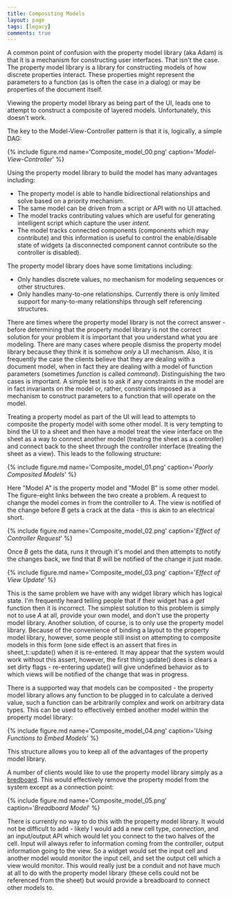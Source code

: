 ```yaml
---
title: Compositing Models
layout: page
tags: [legacy]
comments: true
---
```

A common point of confusion with the property model library (aka Adam) is that it is a mechanism for constructing user interfaces. That isn't the case. The property model library is a library for constructing models of how discrete properties interact. These properties might represent the parameters to a function (as is often the case in a dialog) or may be properties of the document itself.

Viewing the property model library as being part of the UI, leads one to attempt to construct a composite of layered models. Unfortunately, this doesn't work.

The key to the Model-View-Controller pattern is that it is, logically, a simple DAG:

{% include figure.md name='Composite_model_00.png' caption='_Model-View-Controller_' %}

Using the property model library to build the model has many advantages including:

* The property model is able to handle bidirectional relationships and solve based on a priority mechanism.
* The same model can be driven from a script or API with no UI attached.
* The model tracks contributing values which are useful for generating intelligent script which capture the user _intent_.
* The model tracks connected components (components which may contribute) and this information is useful to control the enable/disable state of widgets (a disconnected component cannot contribute so the controller is disabled).

The property model library does have some limitations including:

* Only handles discrete values, no mechanism for modeling sequences or other structures.
* Only handles many-to-one relationships. Currently there is only limited support for many-to-many relationships through self referencing structures.

There are times where the property model library is not the correct answer - before determining that the property model library is not the correct solution for your problem it is important that you understand what you are modeling. There are many cases where people dismiss the property model library because they think it is somehow _only_ a UI mechanism. Also, it is frequently the case the clients believe that they are dealing with a document model, when in fact they are dealing with a model of function parameters (sometimes _function_ is called _command_). Distinguishing the two cases is important. A simple test is to ask if any constraints in the model are in fact invariants on the model or, rather, constraints imposed as a mechanism to construct parameters to a function that will operate on the model.

Treating a property model as part of the UI will lead to attempts to composite the property model with some other model. It is very tempting to bind the UI to a sheet and then have a model treat the view interface on the sheet as a way to connect another model (treating the sheet as a controller) and connect back to the sheet through the controller interface (treating the sheet as a view). This leads to the following structure:

{% include figure.md name='Composite_model_01.png' caption='_Poorly Composited Models_' %}

Here "Model A" is the property model and "Model B" is some other model. The figure-eight links between the two create a problem. A request to change the model comes in from the controller to _A_. The view is notified of the change before _B_ gets a crack at the data - this is akin to an electrical short.

{% include figure.md name='Composite_model_02.png' caption='_Effect of Controller Request_' %}

Once _B_ gets the data, runs it through it's model and then attempts to notify the changes back,  we find that _B_ will be notified of the change it just made.

{% include figure.md name='Composite_model_03.png' caption='_Effect of View Update_' %}

This is the same problem we have with any widget library which has logical state. I'm frequently heard telling people that if their widget has a _get_ function then it is incorrect. The simplest solution to this problem is simply not to use _A_ at all, provide your own model, and don't use the property model library. Another solution, of course, is to only use the property model library. Because of the convenience of binding a layout to the property model library, however, some people still insist on attempting to composite models in this form (one side effect is an assert that fires in sheet_t::update() when it is re-entered. It may appear that the system would work without this assert, however, the first thing update() does is clears a set dirty flags - re-entering update() will give undefined behavior as to which views will be notified of the change that was in progress.

There is a supported way that models can be composited - the property model library allows any function to be plugged in to calculate a derived value, such a function can be arbitrarily complex and work on arbitrary data types. This can be used to effectively embed another model within the property model library:

{% include figure.md name='Composite_model_04.png' caption='_Using Functions to Embed Models_' %}

This structure allows you to keep all of the advantages of the property model library.

A number of clients would like to use the property model library simply as a [bredboard](https://en.wikipedia.org/wiki/Breadboard). This would effectively remove the property model from the system except as a connection point:

{% include figure.md name='Composite_model_05.png' caption='_Breadboard Model_' %}

There is currently no way to do this with the property model library. It would not be difficult to add - likely I would add a new cell type, _connection_, and an input/output API which would let you connect to the two halves of the cell. Input will always refer to information coming from the controller, output information going to the view. So a widget would set the input cell and another model would monitor the input cell, and set the output cell which a view would monitor. This would really just be a conduit and not have much at all to do with the property model library (these cells could not be referenced from the sheet) but would provide a breadboard to connect other models to.
